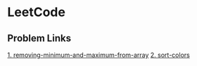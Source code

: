 # LeetCode

## Problem Links

[1. removing-minimum-and-maximum-from-array](https://leetcode.com/problems/removing-minimum-and-maximum-from-array/)
[2. sort-colors](https://leetcode.com/problems/sort-colors/)
